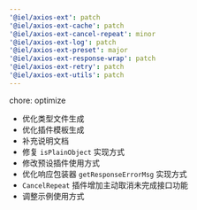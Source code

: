 ```yaml
---
'@iel/axios-ext': patch
'@iel/axios-ext-cache': patch
'@iel/axios-ext-cancel-repeat': minor
'@iel/axios-ext-log': patch
'@iel/axios-ext-preset': major
'@iel/axios-ext-response-wrap': patch
'@iel/axios-ext-retry': patch
'@iel/axios-ext-utils': patch
---
```


chore: optimize

- 优化类型文件生成
- 优化插件模板生成
- 补充说明文档
- 修复 `isPlainObject` 实现方式
- 修改预设插件使用方式
- 优化响应包装器 `getResponseErrorMsg` 实现方式
- `CancelRepeat` 插件增加主动取消未完成接口功能
- 调整示例使用方式
